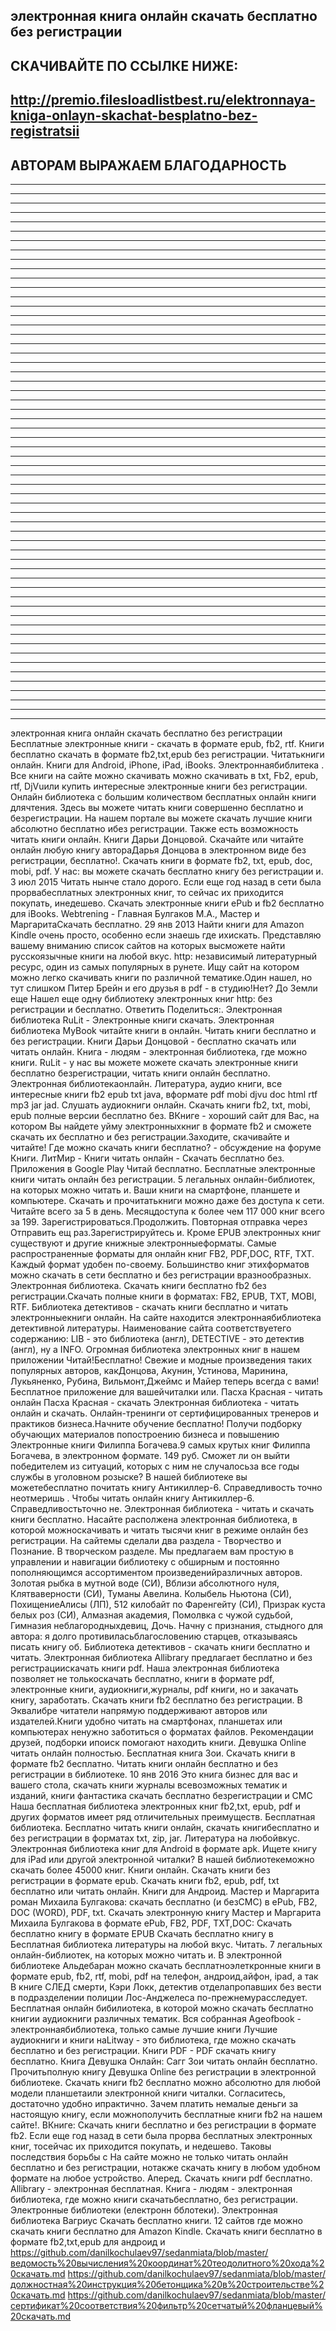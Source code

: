 электронная книга онлайн скачать бесплатно без регистрации
--------------------------------------------------
СКАЧИВАЙТЕ ПО ССЫЛКЕ НИЖЕ:
--------------------------------------------------
http://premio.filesloadlistbest.ru/elektronnaya-kniga-onlayn-skachat-besplatno-bez-registratsii
--------------------------------------------------
АВТОРАМ ВЫРАЖАЕМ БЛАГОДАРНОСТЬ
--------------------------------------------------
--------------------------------------------------
--------------------------------------------------
--------------------------------------------------
--------------------------------------------------
--------------------------------------------------
--------------------------------------------------
--------------------------------------------------
--------------------------------------------------
--------------------------------------------------
--------------------------------------------------
--------------------------------------------------
--------------------------------------------------
--------------------------------------------------
--------------------------------------------------
--------------------------------------------------
--------------------------------------------------
--------------------------------------------------
--------------------------------------------------
--------------------------------------------------
--------------------------------------------------
--------------------------------------------------
--------------------------------------------------
--------------------------------------------------
--------------------------------------------------
--------------------------------------------------
--------------------------------------------------
--------------------------------------------------
--------------------------------------------------
--------------------------------------------------
--------------------------------------------------
--------------------------------------------------
--------------------------------------------------
--------------------------------------------------
--------------------------------------------------
--------------------------------------------------
--------------------------------------------------
--------------------------------------------------
--------------------------------------------------
--------------------------------------------------
--------------------------------------------------
--------------------------------------------------
--------------------------------------------------
--------------------------------------------------
--------------------------------------------------
--------------------------------------------------
--------------------------------------------------
--------------------------------------------------
--------------------------------------------------
--------------------------------------------------
--------------------------------------------------
--------------------------------------------------
--------------------------------------------------
--------------------------------------------------
--------------------------------------------------
--------------------------------------------------
--------------------------------------------------
--------------------------------------------------
--------------------------------------------------
электронная книга онлайн скачать бесплатно без регистрации Бесплатные электронные книги - скачать в формате epub, fb2, rtf. Книги бесплатно скачать в формате fb2,txt,epub без регистрации. Читатькниги онлайн. Книги для Android, iPhone, iPad, iBooks. Электроннаябиблитека . Все книги на сайте можно скачивать можно скачивать в txt, Fb2, epub, rtf, DjVuили купить интересные электронные книги без регистрации. Онлайн библиотека с большим количеством бесплатных онлайн книги длячтения. Здесь вы можете читать книги совершенно бесплатно и безрегистрации. На нашем портале вы можете скачать лучшие книги абсолютно бесплатно ибез регистрации. Также есть возможность читать книги онлайн. Книги Дарьи Донцовой. Скачайте или читайте онлайн любую книгу автораДарья Донцова в электронном виде без регистрации, бесплатно!. Скачать книги в формате fb2, txt, epub, doc, mobi, pdf. У нас: вы можете скачать бесплатно книгу без регистрации и. 3 июл 2015  Читать нынче стало дорого. Если еще год назад в сети была прорвабесплатных электронных книг, то сейчас их приходится покупать, инедешево. Скачать электронные книги ePub и fb2 бесплатно для iBooks. Webtrening - Главная
Булгаков М.А., Мастер и МаргаритаСкачать бесплатно. 29 янв 2013  Найти книги для Amazon Kindle очень просто, особенно если знаешь где ихискать. Представляю вашему вниманию список сайтов на которых высможете найти русскоязычные книги на любой вкус. http: независимый литературный ресурс, один из самых популярных в рунете. Ищу сайт на котором можно легко скачивать книги по различной тематике.Один нашел, но тут слишком  Питер Брейн и его друзья в pdf - в студию!Нет? До Земли еще  Нашел еще одну библиотеку электронных книг http: без регистрации и бесплатно. Ответить  Поделиться:. Электронная библиотека RuLit - Электронные книги скачать. Электронная библиотека MyBook  читайте книги в онлайн. Читать книги бесплатно и без регистрации. Книги Дарьи Донцовой - бесплатно скачать или читать онлайн. Книга - людям - электронная библиотека, где можно книги. RuLit - у нас вы можете можете скачать электронные книги бесплатно безрегистрации, читать книги онлайн бесплатно. Электронная библиотекаонлайн. Литература, аудио книги, все интересные книги fb2 epub txt java, вформате pdf mobi djvu doc html rtf mp3 jar jad. Слушать аудиокниги онлайн. Скачать книги fb2, txt, mobi, epub полные версии бесплатно без. ВКниге - хороший сайт для Вас, на котором Вы найдете уйму электронныхкниг в формате fb2 и сможете скачать их бесплатно и без регистрации.Заходите, скачивайте и читайте!
Где можно скачать книги бесплатно? - обсуждение на форуме Книги. ЛитМир - Книги читать онлайн - Скачать бесплатно без. Приложения в Google Play  Читай бесплатно. Бесплатные электронные книги  читать онлайн без регистрации. 5 легальных онлайн-библиотек, на которых можно читать и. Ваши книги  на смартфоне, планшете и компьютере. Скачать и прочитатькниги можно даже без доступа к сети. Читайте всего за 5 в день. Месяцдоступа к более чем 117 000 книг всего за 199. Зарегистрироваться.Продолжить. Повторная отправка через Отправить ещ раз.Зарегистрируйтесь и. Кроме EPUB электронных книг существуют и другие книжные электронныеформаты. Самые распространенные форматы для онлайн книг  FB2, PDF,DOC, RTF, TXT. Каждый формат удобен по-своему. Большинство книг этихформатов можно скачать в сети бесплатно и без регистрации вразнообразных. Электронная библиотека. Скачать книги бесплатно fb2 без регистрации.Скачать полные книги в форматах: FB2, EPUB, TXT, MOBI, RTF. Библиотека детективов - скачать книги бесплатно и читать электронныекниги онлайн. На сайте  находится электроннаябиблиотека детективной литературы. Наименование сайта соответствуетего содержанию: LIB - это библиотека (англ), DETECTIVE - это детектив (англ), ну а INFO. Огромная библиотека электронных книг в нашем приложении Читай!Бесплатно! Свежие и модные произведения таких популярных авторов, какДонцова, Акунин, Устинова, Маринина, Лукьяненко, Рубина, Вильмонт,Джеймс и Майер теперь всегда с вами! Бесплатное приложение для вашейчиталки или. Пасха Красная - читать онлайн  Пасха Красная - скачать
Электронная библиотека  - читать онлайн и скачать. Онлайн-тренинги от сертифицированных тренеров и практиков бизнеса.Начните обучение бесплатно! Получи подборку обучающих материалов попостроению бизнеса и повышению  Электронные книги Филиппа Богачева.9 самых крутых книг Филиппа Богачева, в электронном формате. 149 руб. Сможет ли он выйти победителем из ситуаций, которых с ним не случалосьза все годы службы в уголовном розыске? В нашей библиотеке вы можетебесплатно почитать книгу  Антикиллер-6. Справедливость точно неотмеришь . Чтобы читать онлайн книгу  Антикиллер-6. Справедливостьточно не. Электронная библиотека  - читать и скачать книги бесплатно. Насайте  располжена электронная библиотека, в которой можноскачивать и читать тысячи книг в режиме онлайн без регистрации. На сайтемы сделали два раздела - Творчество и Познание. В творческом разделе. Мы предлагаем вам простую в управлении и навигации библиотеку  с обширным и постоянно пополняющимся ассортиментом произведенийразличных авторов. Золотая рыбка в мутной воде (СИ), Вблизи абсолютного нуля, Клятваверности (СИ), Туманы Авелина. Колыбель Ньютона (СИ), ПохищениеАлисы (ЛП), 512 килобайт по Фаренгейту (СИ), Призрак куста белых роз (СИ), Алмазная академия, Помолвка с чужой судьбой, Гимназия неблагородныхдевиц, Дочь. Начну с признания, стыдного для автора: я долго противиласьблагословению старцев, отказываясь писать книгу об. Библиотека детективов - скачать книги бесплатно и читать. Электронная библиотека Allibrary предлагает бесплатно и без регистрациискачать книги pdf. Наша электронная библиотека позволяет не толькоскачать бесплатно, книги в формате pdf, электронные книги, аудиокниги,журналы, pdf книги, но и закачать книгу, заработать. Скачать книги fb2 бесплатно без регистрации. В Эквалибре читатели напрямую поддерживают авторов или издателей.Книги удобно читать на смартфонах, планшетах или компьютерах  ненужно заботиться о форматах файлов. Рекомендации друзей, подборки ипоиск помогают находить книги.
Девушка Online читать онлайн полностью. Бесплатная книга Зои. Скачать книги в формате fb2 бесплатно. Читать книги онлайн бесплатно и без регистрации в библиотеке. 10 янв 2016  Это книга бизнес для вас и вашего стола, скачать книги журналы всевозможных тематик и изданий, книги фантастика скачать бесплатно безрегистрации и СМС  Наша бесплатная библиотека электронных книг fb2,txt, epub, pdf и других форматов имеет ряд отличительных преимуществ. Бесплатная библиотека. Бесплатно читать книги онлайн, скачать книгибесплатно и без регистрации в форматах txt, zip, jar. Литература на любойвкус. Электронная библиотека книг для Android в формате apk. Ищете книгу для iPad или другой электронной читалки? В нашей библиотекеможно скачать более 45000 книг. Книги онлайн. Скачать книги без регистрации в формате epub. Скачать книги fb2, epub, pdf, txt бесплатно или читать онлайн. Книги для Андроид. Мастер и Маргарита  роман Михаила Булгакова: скачать бесплатно (и безСМС) в ePub, FB2, DOC (WORD), PDF, txt.  Скачать электронную книгу Мастер и Маргарита Михаила Булгакова в формате ePub, FB2, PDF, TXT,DOC: Cкачать бесплатно книгу в формате EPUB Cкачать бесплатно книгу в
Бесплатная библиотека литературы на любой вкус. Читать. 7 легальных онлайн-библиотек, на которых можно читать и. В электронной библиотеке Альдебаран можно скачать бесплатноэлеткронные книги в формате epub, fb2, rtf, mobi, pdf на телефон, андроид,айфон, ipad, а так  В книге СЛЕД смерти, Кэри Локк, детектив отделапропавших без вести в подразделении полиции Лос-Анджелеса по-прежнемурасследует. Бесплатная онлайн бибилиотека, в которой можно скачать бесплатно книгии аудиокниги различных тематик. Вся собранная  Ageofbook - электроннаябиблиотека, только самые лучшие книги  Лучшие аудиокниги и книги наLitway - это библиотека, где можно скачать бесплатно и без регистрации. Книги PDF - PDF скачать книгу бесплатно. Книга Девушка Онлайн: Сагг Зои читать онлайн бесплатно. Прочитьполную книгу Девушка Online без регистрации в электронной библиотеке. Cкачать книги fb2 бесплатно можно абсолютно для любой модели планшетаили электронной книги читалки. Согласитесь, достаточно удобно ипрактично. Зачем платить немалые деньги за настоящую книгу, если можнополучить бесплатные книги fb2 на нашем сайте!. ВКниге: Cкачать книги бесплатно и без регистрации в формате fb2. Если еще год назад в сети была прорва бесплатных электронных книг, тосейчас их приходится покупать, и недешево. Таковы последствия борьбы с На сайте можно не только читать онлайн бесплатно и без регистрации, нотакже скачать книгу в любом удобном формате на любое устройство. Аперед. Скачать книги pdf бесплатно. Allibrary - электронная бесплатная. Книга - людям - электронная библиотека, где можно книги скачатьбесплатно, без регистрации.
Электронные библиотеки (електронн бблотеки). Электронная библиотека Вагриус  Скачать бесплатно книги. 12 сайтов где можно скачать книги бесплатно для Amazon Kindle. Скачать книги бесплатно в формате fb2,txt,epub для андроид и
https://github.com/danilkochulaev97/sedanmiata/blob/master/ведомость%20вычисления%20координат%20теодолитного%20хода%20скачать.md
https://github.com/danilkochulaev97/sedanmiata/blob/master/должностная%20инструкция%20бетонщика%20в%20строительстве%20скачать.md
https://github.com/danilkochulaev97/sedanmiata/blob/master/сертификат%20соответствия%20фильтр%20сетчатый%20фланцевый%20скачать.md